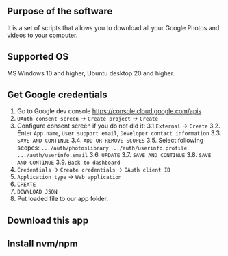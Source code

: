## Purpose of the software
It is a set of scripts that allows you to download all your Google Photos and videos to your computer.
## Supported OS
MS Windows 10 and higher, Ubuntu desktop 20 and higher.
## Get Google credentials
1. Go to Google dev console
https://console.cloud.google.com/apis
2. `OAuth consent screen` -> `Create project` -> `Create`
3. Configure consent screen if you do not did it:
3.1.`External` -> `Create`
3.2. Enter `App name`, `User support email`, `Developer contact information`
3.3. `SAVE AND CONTINUE`
3.4. `ADD OR REMOVE SCOPES`
3.5. Select following scopes:
`.../auth/photoslibrary`
`.../auth/userinfo.profile`
`.../auth/userinfo.email`
3.6. `UPDATE`
3.7. `SAVE AND CONTINUE`
3.8. `SAVE AND CONTINUE`
3.9. `Back to dashboard`
4. `Credentials` -> `Create credentials` -> `OAuth client ID`
5. `Application type` -> `Web application`
6. `CREATE`
7. `DOWNLOAD JSON`
8. Put loaded file to our app folder.
## Download this app
## Install nvm/npm
